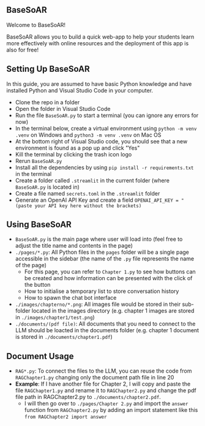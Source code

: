 ## BaseSoAR
Welcome to BaseSoAR!

BaseSoAR allows you to build a quick web-app to help your students learn more effectively with online resources and the deployment of this app is also for free!

## Setting Up BaseSoAR

In this guide, you are assumed to have basic Python knowledge and have installed Python and Visual Studio Code in your computer.

* Clone the repo in a folder
* Open the folder in Visual Studio Code
* Run the file `BaseSoAR.py` to start a terminal (you can ignore any errors for now)
* In the terminal below, create a virtual environment using `python -m venv .venv` on Windows and `python3 -m venv .venv` on Mac OS
* At the bottom right of Visual Studio code, you should see that a new environment is found as a pop up and click "Yes"
* Kill the terminal by clicking the trash icon logo
* Rerun `BaseSoAR.py`
* Install all the dependencies by using `pip install -r requirements.txt` in the terminal
* Create a folder called `.streamlit` in the current folder (where `BaseSoAR.py` is located in)
* Create a file named `secrets.toml` in the `.streamlit` folder
* Generate an OpenAI API Key and create a field `OPENAI_API_KEY = "(paste your API key here without the brackets)`

## Using BaseSoAR
* `BaseSoAR.py` is the main page where user will load into (feel free to adjust the title name and contents in the page)
* `./pages/*.py`: All Python files in the `pages` folder will be a single page accessible in the sidebar (the name of the `.py` file represents the name of the page)
    * For this page, you can refer to `Chapter 1.py` to see how buttons can be created and how information can be presented with the click of the button
    * How to initialise a temporary list to store conversation history
    * How to spawn the chat bot interface
* `./images/chapterno/*.png`: All images file would be stored in their sub-folder located in the images directory (e.g. chapter 1 images are stored in `./images/chapter1/test.png`)
* `./documents/(pdf file)`: All documents that you need to connect to the LLM should be loacted in the documents folder (e.g. chapter 1 document is stored in `./documents/chapter1.pdf`)
## Document Usage
* `RAG*.py`: To connect the files to the LLM, you can reuse the code from `RAGChapter1.py` changing only the document path file in line 20
* **Example**: If I have another file for Chapter 2, I will copy and paste the file `RAGChapter1.py` and rename it to `RAGChapter2.py` and change the pdf file path in RAGChapter2.py to `./documents/chapter2.pdf`.
    * I will then go over to `./pages/Chapter 2.py` and import the `answer` function from `RAGChapter2.py` by adding an import statement like this ```from RAGChapter2 import answer```

